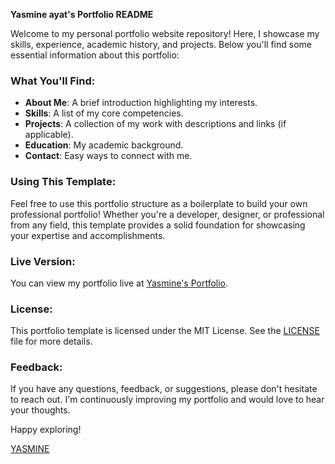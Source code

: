**Yasmine ayat's Portfolio README**

Welcome to my personal portfolio website repository! Here, I showcase my skills, experience, academic history, and projects. Below you'll find some essential information about this portfolio:

### What You'll Find:

- **About Me**: A brief introduction highlighting my interests.
- **Skills**: A list of my core competencies.
- **Projects**: A collection of my work with descriptions and links (if applicable).
- **Education**: My academic background.
- **Contact**: Easy ways to connect with me.

### Using This Template:

Feel free to use this portfolio structure as a boilerplate to build your own professional portfolio! Whether you're a developer, designer, or professional from any field, this template provides a solid foundation for showcasing your expertise and accomplishments.

### Live Version:

You can view my portfolio live at [Yasmine's Portfolio](https://yasmineaportfolio.netlify.app/).

### License:

This portfolio template is licensed under the MIT License. See the [LICENSE](LICENSE) file for more details.

### Feedback:

If you have any questions, feedback, or suggestions, please don't hesitate to reach out. I'm continuously improving my portfolio and would love to hear your thoughts.

Happy exploring!

[YASMINE](https://yasmineaportfolio.netlify.app/)

